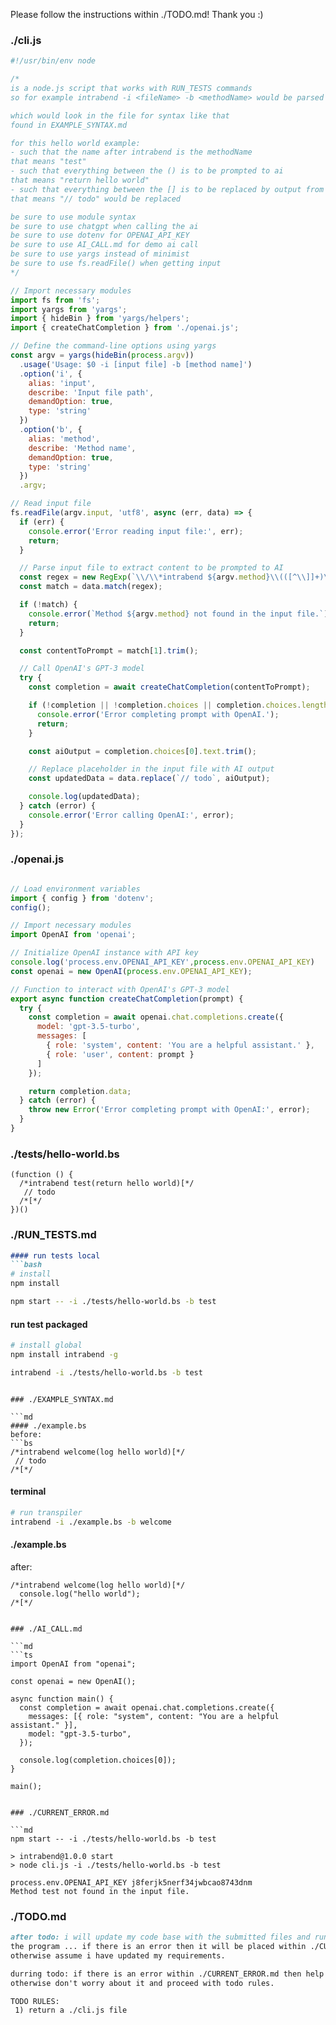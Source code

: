 Please follow the instructions within ./TODO.md! Thank you :)
### ./cli.js

```js
#!/usr/bin/env node

/*
is a node.js script that works with RUN_TESTS commands
so for example intrabend -i <fileName> -b <methodName> would be parsed

which would look in the file for syntax like that 
found in EXAMPLE_SYNTAX.md

for this hello world example:
- such that the name after intrabend is the methodName 
that means "test"
- such that everything between the () is to be prompted to ai
that means "return hello world"
- such that everything between the [] is to be replaced by output from ai
that means "// todo" would be replaced

be sure to use module syntax
be sure to use chatgpt when calling the ai
be sure to use dotenv for OPENAI_API_KEY
be sure to use AI_CALL.md for demo ai call
be sure to use yargs instead of minimist
be sure to use fs.readFile() when getting input
*/

// Import necessary modules
import fs from 'fs';
import yargs from 'yargs';
import { hideBin } from 'yargs/helpers';
import { createChatCompletion } from './openai.js';

// Define the command-line options using yargs
const argv = yargs(hideBin(process.argv))
  .usage('Usage: $0 -i [input file] -b [method name]')
  .option('i', {
    alias: 'input',
    describe: 'Input file path',
    demandOption: true,
    type: 'string'
  })
  .option('b', {
    alias: 'method',
    describe: 'Method name',
    demandOption: true,
    type: 'string'
  })
  .argv;

// Read input file
fs.readFile(argv.input, 'utf8', async (err, data) => {
  if (err) {
    console.error('Error reading input file:', err);
    return;
  }

  // Parse input file to extract content to be prompted to AI
  const regex = new RegExp(`\\/\\*intrabend ${argv.method}\\(([^\\]]+)\\)\\[\\*\\/(.+)\\]\\[`, 's');
  const match = data.match(regex);

  if (!match) {
    console.error(`Method ${argv.method} not found in the input file.`);
    return;
  }

  const contentToPrompt = match[1].trim();

  // Call OpenAI's GPT-3 model
  try {
    const completion = await createChatCompletion(contentToPrompt);

    if (!completion || !completion.choices || completion.choices.length === 0) {
      console.error('Error completing prompt with OpenAI.');
      return;
    }

    const aiOutput = completion.choices[0].text.trim();

    // Replace placeholder in the input file with AI output
    const updatedData = data.replace(`// todo`, aiOutput);

    console.log(updatedData);
  } catch (error) {
    console.error('Error calling OpenAI:', error);
  }
});

```

### ./openai.js

```js

// Load environment variables
import { config } from 'dotenv';
config();

// Import necessary modules
import OpenAI from 'openai';

// Initialize OpenAI instance with API key
console.log('process.env.OPENAI_API_KEY',process.env.OPENAI_API_KEY)
const openai = new OpenAI(process.env.OPENAI_API_KEY);

// Function to interact with OpenAI's GPT-3 model
export async function createChatCompletion(prompt) {
  try {
    const completion = await openai.chat.completions.create({
      model: 'gpt-3.5-turbo',
      messages: [
        { role: 'system', content: 'You are a helpful assistant.' }, 
        { role: 'user', content: prompt }
      ]
    });

    return completion.data;
  } catch (error) {
    throw new Error('Error completing prompt with OpenAI:', error);
  }
}

```

### ./tests/hello-world.bs

```bs
(function () {
  /*intrabend test(return hello world)[*/
   // todo
  /*[*/
})()
```

### ./RUN_TESTS.md

```md
#### run tests local
```bash
# install
npm install

npm start -- -i ./tests/hello-world.bs -b test
```

#### run test packaged
```bash
# install global
npm install intrabend -g

intrabend -i ./tests/hello-world.bs -b test
```
```

### ./EXAMPLE_SYNTAX.md

```md
#### ./example.bs
before:
```bs
/*intrabend welcome(log hello world)[*/
 // todo
/*[*/
```

#### terminal
```bash
# run transpiler
intrabend -i ./example.bs -b welcome
```

#### ./example.bs
after:
```bs
/*intrabend welcome(log hello world)[*/
  console.log("hello world");
/*[*/
```
```

### ./AI_CALL.md

```md
```ts
import OpenAI from "openai";

const openai = new OpenAI();

async function main() {
  const completion = await openai.chat.completions.create({
    messages: [{ role: "system", content: "You are a helpful assistant." }],
    model: "gpt-3.5-turbo",
  });

  console.log(completion.choices[0]);
}

main();
```
```

### ./CURRENT_ERROR.md

```md
npm start -- -i ./tests/hello-world.bs -b test

> intrabend@1.0.0 start
> node cli.js -i ./tests/hello-world.bs -b test

process.env.OPENAI_API_KEY j8ferjk5nerf34jwbcao8743dnm
Method test not found in the input file.
```

### ./TODO.md

```md
after todo: i will update my code base with the submitted files and run
the program ... if there is an error then it will be placed within ./CURRENT_ERROR.md
otherwise assume i have updated my requirements.

durring todo: if there is an error within ./CURRENT_ERROR.md then help me solve that
otherwise don't worry about it and proceed with todo rules.

TODO RULES:
 1) return a ./cli.js file

```

